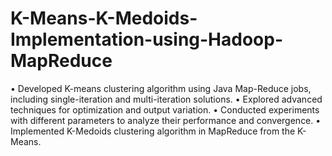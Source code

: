 # K-Means-K-Medoids-Implementation-using-Hadoop-MapReduce
• Developed K-means clustering algorithm using Java Map-Reduce jobs, including single-iteration and multi-iteration solutions. 
• Explored advanced techniques for optimization and output variation. 
• Conducted experiments with different parameters to analyze their performance and convergence.
• Implemented K-Medoids clustering algorithm in MapReduce from the K-Means.

